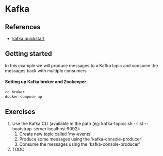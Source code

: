 # Kafka

## References

- [kafka quickstart](https://kafka.apache.org/quickstart)

## Getting started 
In this example we will produce messages to a Kafka topic and consume the messages back with multiple consumers



#### Setting up Kafka broker and Zookeeper
```bash
cd broker
docker-compose up
```

## Exercises
1) Use the Kafka CLI (available in the path (eg: kafka-topics.sh --list --bootstrap-server localhost:9092):
   1) Create new topic called 'my-events'
   2) Produce some messages using the 'kafka-console-producer'
   3) Consume the messages using the 'kafka-console-producer'
2) TODO